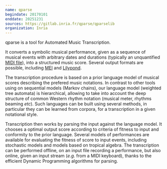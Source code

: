 ```yaml
---
name: qparse 
begindate: 20170101
enddate: 20251231
sources: https://gitlab.inria.fr/qparse/qparselib
organization: Inria
---
```


qparse is a tool for Automated Music Transcription.

It converts a symbolic musical performance, 
given as a sequence of musical events with arbitrary dates and durations 
(typically an unquantified [MIDI file](https://www.midi.org/specifications-old/item/standard-midi-files-smf)),
into a structured music score.
Several output formats are possible, 
including [MEI](http://music-encoding.org/about/)
and [Lilypond](http://lilypond.org).

The transcription procedure is based on a prior language model 
of musical scores
describing the prefered music notations.
In contrast to other tools using on sequential models (Markov chains), 
our language model (weighted tree automata) is hierarchical,
allowing to take into account 
the deep structure of common Western rhythm notation
(musical meter, rhythms beaming *etc*).
Such languages can be built using several methods, 
in particular they can be learned from corpora, 
for a transcription in a given notational style.

Transcription then works by parsing the input against the language model.
It chooses a optimal output score according to criteria 
of fitness to input and conformity to the prior language.
Several models of performances are available
for evaluating the fitness of score to input events,
including stochastic models and models based on tropical algebra. 
The transcription can be performed offline, on an input file recording a performance, 
but also online, given an input stream (*e.g.* from a MIDI keyboard),
thanks to the efficient Dynamic Programming algorithms for parsing.

